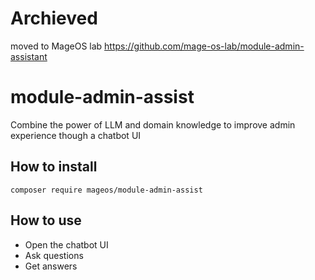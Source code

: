 # Archieved
moved to MageOS lab https://github.com/mage-os-lab/module-admin-assistant

# module-admin-assist
Combine the power of LLM and domain knowledge to improve admin experience though a chatbot UI

## How to install
`composer require mageos/module-admin-assist`

## How to use
* Open the chatbot UI
* Ask questions
* Get answers
